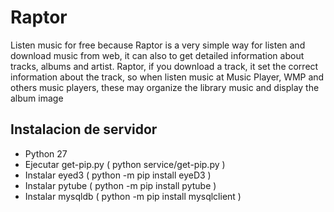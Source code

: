 # Raptor
Listen music for free because Raptor is a very simple way for listen and download music from web, it can also to get detailed information about tracks, albums and artist.
Raptor, if you download a track, it set the correct information about the track, so when listen music at Music Player, WMP and others music players, these may organize the library music and display the album image


Instalacion de servidor
-----------------------
-   Python 27
-   Ejecutar get-pip.py ( <At folder Raptor> python service/get-pip.py  )
-   Instalar eyed3 ( python -m pip install eyeD3 )
-   Instalar pytube ( python -m pip install pytube )
-   Instalar mysqldb ( python -m pip install mysqlclient )
